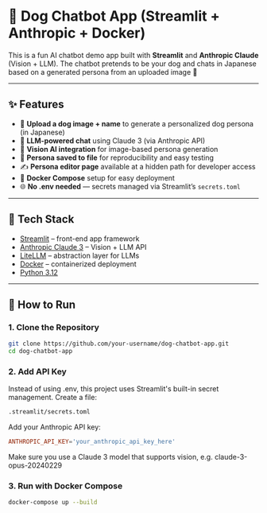 # 🐶 Dog Chatbot App (Streamlit + Anthropic + Docker)

This is a fun AI chatbot demo app built with **Streamlit** and **Anthropic Claude** (Vision + LLM). The chatbot pretends to be your dog and chats in Japanese based on a generated persona from an uploaded image 🐾

---

## ✨ Features

- 📸 **Upload a dog image + name** to generate a personalized dog persona (in Japanese)
- 🤖 **LLM-powered chat** using Claude 3 (via Anthropic API)
- 🧠 **Vision AI integration** for image-based persona generation
- 🐾 **Persona saved to file** for reproducibility and easy testing
- ✍️ **Persona editor page** available at a hidden path for developer access
- 🐳 **Docker Compose** setup for easy deployment
- 🌐 **No .env needed** — secrets managed via Streamlit’s `secrets.toml`

---

## 🧪 Tech Stack

- [Streamlit](https://streamlit.io/) – front-end app framework
- [Anthropic Claude 3](https://www.anthropic.com/index/claude) – Vision + LLM API
- [LiteLLM](https://github.com/BerriAI/litellm) – abstraction layer for LLMs
- [Docker](https://www.docker.com/) – containerized deployment
- [Python 3.12](https://www.python.org/)

---

## 🚀 How to Run

### 1. Clone the Repository

```bash
git clone https://github.com/your-username/dog-chatbot-app.git
cd dog-chatbot-app
```

### 2. Add API Key
Instead of using .env, this project uses Streamlit's built-in secret management.
Create a file:

```bash
.streamlit/secrets.toml
```
Add your Anthropic API key:
```toml
ANTHROPIC_API_KEY='your_anthropic_api_key_here'
```
Make sure you use a Claude 3 model that supports vision, e.g. claude-3-opus-20240229

### 3. Run with Docker Compose
```bash
docker-compose up --build
```
